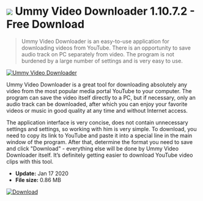 # ![](https://cdn.softexe.net/static/icon/9/ummy-video-downloader-7169.png) Ummy Video Downloader 1.10.7.2 - Free Download

> Ummy Video Downloader is an easy-to-use application for downloading videos from YouTube. There is an opportunity to save audio track on PC separately from video. The program is not burdened by a large number of settings and is very easy to use.

[![Ummy Video Downloader](https://gallery.dpcdn.pl/imgc/Tools/61042/g_-_420x350_1.5_-_x20150819200919_0.png)](https://softexe.net/win/internet/file-upload/ummy-video-downloader:gpfa.html)

Ummy Video Downloader is a great tool for downloading absolutely any video from the most popular media portal YouTube to your computer. The program can save the video itself directly to a PC, but if necessary, only an audio track can be downloaded, after which you can enjoy your favorite videos or music in good quality at any time and without Internet access.

The application interface is very concise, does not contain unnecessary settings and settings, so working with him is very simple. To download, you need to copy its link to YouTube and paste it into a special line in the main window of the program. After that, determine the format you need to save and click "Download" - everything else will be done by Ummy Video Downloader itself. It’s definitely getting easier to download YouTube video clips with this tool.


- **Update:** Jan 17 2020
- **File size:** 0.86 MB

[![Download](https://cdn.softexe.net/static/img/download.png)](https://softexe.net/win/internet/file-upload/ummy-video-downloader:gpfa.html)

